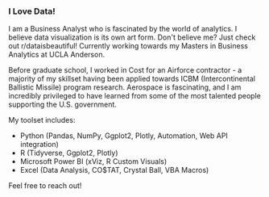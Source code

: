 ### I Love Data!

I am a Business Analyst who is fascinated by the world of analytics. I believe data visualization is its own art form. Don't believe me? Just check out r/dataisbeautiful! Currently working towards my Masters in Business Analytics at UCLA Anderson.

Before graduate school, I worked in Cost for an Airforce contractor - a majority of my skillset having been applied towards ICBM (Intercontinental Ballistic Missile) program research. Aerospace is fascinating, and I am incredibly privileged to have learned from some of the most talented people supporting the U.S. government.

My toolset includes: 

* Python (Pandas, NumPy, Ggplot2, Plotly, Automation, Web API integration) 
* R (Tidyverse, Ggplot2, Plotly)
* Microsoft Power BI (xViz, R Custom Visuals)
* Excel (Data Analysis, CO$TAT, Crystal Ball, VBA Macros)

Feel free to reach out!
